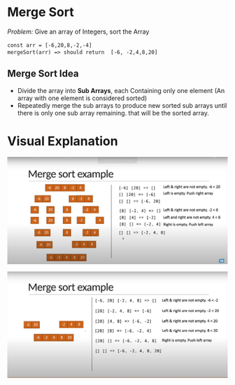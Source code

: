 
# Merge Sort

 *Problem:*  Give an array of Integers, sort the Array

    const arr = [-6,20,8,-2,-4]
    mergeSort(arr) => should return  [-6, -2,4,8,20]

## Merge Sort Idea 

 - Divide the array into **Sub Arrays**, each Containing only one element (An array with one element is considered sorted)
 -  Repeatedly merge the sub arrays to produce new sorted sub arrays until there is only one sub array remaining. that will be the sorted array.
 
 # Visual Explanation

 ![Alt text](MergeSort.png)

 ![Alt text](MergeSort_1.png)

